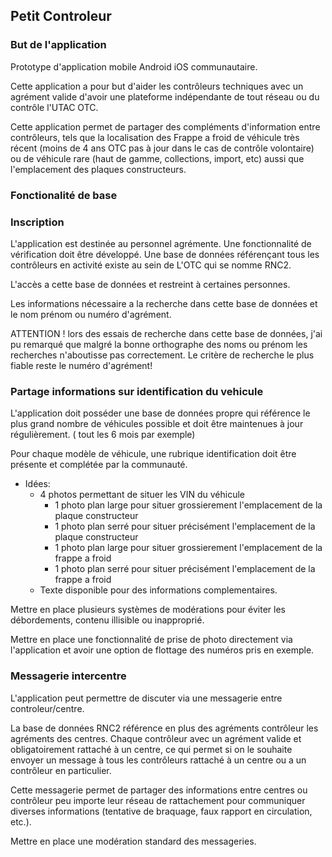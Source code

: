 ## Petit Controleur

### But de l'application

Prototype d'application mobile Android iOS communautaire.

Cette application a pour but d'aider les contrôleurs techniques avec un agrément valide d'avoir une plateforme indépendante de tout réseau ou du contrôle l'UTAC OTC.

Cette application permet de partager des compléments d'information entre contrôleurs, tels que la localisation des Frappe a froid de véhicule très récent (moins de 4 ans OTC pas à jour dans le cas de contrôle volontaire) ou de véhicule rare (haut de gamme, collections, import, etc) aussi que l'emplacement des plaques constructeurs.

### Fonctionalité de base

### Inscription 

L'application est destinée au personnel agrémente. Une fonctionnalité de vérification doit être développé.
Une base de données référençant tous les contrôleurs en activité existe au sein de L'OTC qui se nomme RNC2.

L'accès a cette base de données et restreint à certaines personnes.

Les informations nécessaire a la recherche dans cette base de données et le nom prénom ou numéro d'agrément.

ATTENTION ! lors des essais de recherche dans cette base de données, j'ai pu remarqué que malgré la bonne orthographe des noms ou prénom les recherches n'aboutisse pas correctement. Le critère de recherche le plus fiable reste le numéro d'agrément!

### Partage informations sur identification du vehicule 

L'application doit posséder une base de données propre qui référence le plus grand nombre de véhicules possible et doit être maintenues à jour régulièrement. ( tout les 6 mois par exemple)

Pour chaque modèle de véhicule, une rubrique identification doit être présente et complétée par la communauté.

-   Idées:
    -   4 photos permettant de situer les VIN du véhicule
        -   1 photo plan large pour situer grossierement l'emplacement de la plaque constructeur
        -   1 photo plan serré pour situer précisément l'emplacement de la plaque constructeur
        -   1 photo plan large pour situer grossierement l'emplacement de la frappe a froid
        -   1 photo plan serré pour situer précisément l'emplacement de la frappe a froid
    - Texte disponible pour des informations complementaires.

Mettre en place plusieurs systèmes de modérations pour éviter les débordements, contenu illisible ou inapproprié.

Mettre en place une fonctionnalité de prise de photo directement via l'application et avoir une option de flottage des numéros pris en exemple.


### Messagerie intercentre 

L'application peut permettre de discuter via une messagerie entre controleur/centre.

La base de données RNC2 référence en plus des agréments contrôleur les agréments des centres. Chaque contrôleur avec un agrément valide et obligatoirement rattaché à un centre, ce qui permet si on le souhaite envoyer un message à tous les contrôleurs rattaché à un centre ou a un contrôleur en particulier.

Cette messagerie permet de partager des informations entre centres ou contrôleur peu importe leur réseau de rattachement pour communiquer diverses informations (tentative de braquage, faux rapport en circulation, etc.).

Mettre en place une modération standard des messageries.




